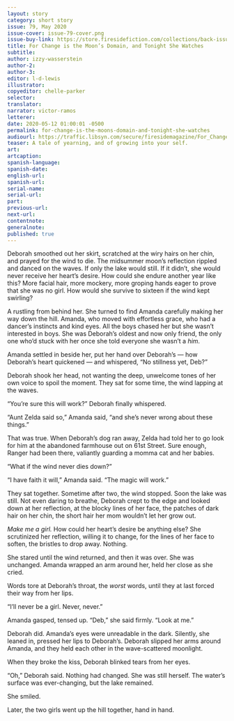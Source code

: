 ```yaml
---
layout: story
category: short story
issue: 79, May 2020
issue-cover: issue-79-cover.png
issue-buy-link: https://store.firesidefiction.com/collections/back-issues/products/fireside-magazine-issue-79-may-2020
title: For Change is the Moon’s Domain, and Tonight She Watches
subtitle:
author: izzy-wasserstein
author-2:
author-3:
editor: l-d-lewis
illustrator:
copyeditor: chelle-parker
selector:
translator:
narrator: victor-ramos
letterer:
date: 2020-05-12 01:00:01 -0500
permalink: for-change-is-the-moons-domain-and-tonight-she-watches
audiourl: https://traffic.libsyn.com/secure/firesidemagazine/For_Change_is_the_Moons_Domain_and_Tonight_She_Watches.mp3
teaser: A tale of yearning, and of growing into your self.
art:
artcaption:
spanish-language:
spanish-date:
english-url:
spanish-url:
serial-name:
serial-url:
part:
previous-url:
next-url:
contentnote:
generalnote:
published: true
---
```


Deborah smoothed out her skirt, scratched at the wiry hairs on her chin, and prayed for the wind to die. The midsummer moon’s reflection rippled and danced on the waves. If only the lake would still. If it didn’t, she would never receive her heart’s desire. How could she endure another year like this? More facial hair, more mockery, more groping hands eager to prove that she was no girl. How would she survive to sixteen if the wind kept swirling?

A rustling from behind her. She turned to find Amanda carefully making her way down the hill. Amanda, who moved with effortless grace, who had a dancer’s instincts and kind eyes. All the boys chased her but she wasn’t interested in boys. She was Deborah’s oldest and now only friend, the only one who’d stuck with her once she told everyone she wasn’t a _him_.

Amanda settled in beside her, put her hand over Deborah’s — how Deborah’s heart quickened — and whispered, “No stillness yet, Deb?”

Deborah shook her head, not wanting the deep, unwelcome tones of her own voice to spoil the moment. They sat for some time, the wind lapping at the waves.

“You’re sure this will work?” Deborah finally whispered.

“Aunt Zelda said so,” Amanda said, “and she’s never wrong about these things.”

That was true. When Deborah’s dog ran away, Zelda had told her to go look for him at the abandoned farmhouse out on 61st Street. Sure enough, Ranger had been there, valiantly guarding a momma cat and her babies.

“What if the wind never dies down?”

“I have faith it will,” Amanda said. “The magic will work.”

They sat together. Sometime after two, the wind stopped. Soon the lake was still. Not even daring to breathe, Deborah crept to the edge and looked down at her reflection, at the blocky lines of her face, the patches of dark hair on her chin, the short hair her mom wouldn’t let her grow out.

_Make me a girl._ How could her heart’s desire be anything else? She scrutinized her reflection, willing it to change, for the lines of her face to soften, the bristles to drop away. Nothing.

She stared until the wind returned, and then it was over. She was unchanged. Amanda wrapped an arm around her, held her close as she cried.

Words tore at Deborah’s throat, the _worst_ words, until they at last forced their way from her lips.

“I’ll never be a girl. Never, never.”

Amanda gasped, tensed up. “Deb,” she said firmly. “Look at me.”

Deborah did. Amanda’s eyes were unreadable in the dark. Silently, she leaned in, pressed her lips to Deborah’s. Deborah slipped her arms around Amanda, and they held each other in the wave-scattered moonlight.

When they broke the kiss, Deborah blinked tears from her eyes.

“Oh,” Deborah said. Nothing had changed. She was still herself. The water’s surface was ever-changing, but the lake remained.

She smiled.

Later, the two girls went up the hill together, hand in hand.
